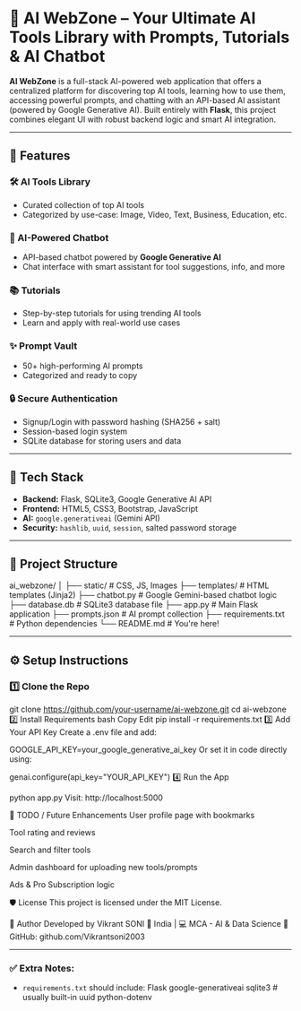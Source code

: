 # 🚀 AI WebZone – Your Ultimate AI Tools Library with Prompts, Tutorials & AI Chatbot

**AI WebZone** is a full-stack AI-powered web application that offers a centralized platform for discovering top AI tools, learning how to use them, accessing powerful prompts, and chatting with an API-based AI assistant (powered by Google Generative AI). Built entirely with **Flask**, this project combines elegant UI with robust backend logic and smart AI integration.

---

## 🧠 Features

### 🛠️ AI Tools Library
- Curated collection of top AI tools
- Categorized by use-case: Image, Video, Text, Business, Education, etc.

### 💬 AI-Powered Chatbot
- API-based chatbot powered by **Google Generative AI**
- Chat interface with smart assistant for tool suggestions, info, and more

### 📚 Tutorials
- Step-by-step tutorials for using trending AI tools
- Learn and apply with real-world use cases

### ✨ Prompt Vault
- 50+ high-performing AI prompts
- Categorized and ready to copy

### 🔒 Secure Authentication
- Signup/Login with password hashing (SHA256 + salt)
- Session-based login system
- SQLite database for storing users and data

---

## 🧰 Tech Stack

- **Backend:** Flask, SQLite3, Google Generative AI API
- **Frontend:** HTML5, CSS3, Bootstrap, JavaScript
- **AI:** `google.generativeai` (Gemini API)
- **Security:** `hashlib`, `uuid`, `session`, salted password storage

---

## 📂 Project Structure

ai_webzone/
│
├── static/ # CSS, JS, Images
├── templates/ # HTML templates (Jinja2)
├── chatbot.py # Google Gemini-based chatbot logic
├── database.db # SQLite3 database file
├── app.py # Main Flask application
├── prompts.json # AI prompt collection
├── requirements.txt # Python dependencies
└── README.md # You're here!

---

## ⚙️ Setup Instructions

### 1️⃣ Clone the Repo


git clone https://github.com/your-username/ai-webzone.git
cd ai-webzone
2️⃣ Install Requirements
bash
Copy
Edit
pip install -r requirements.txt
3️⃣ Add Your API Key
Create a .env file and add:

GOOGLE_API_KEY=your_google_generative_ai_key
Or set it in code directly using:

genai.configure(api_key="YOUR_API_KEY")
4️⃣ Run the App

python app.py
Visit: http://localhost:5000

📌 TODO / Future Enhancements
User profile page with bookmarks

Tool rating and reviews

Search and filter tools

Admin dashboard for uploading new tools/prompts

Ads & Pro Subscription logic

🛡️ License
This project is licensed under the MIT License.

🤝 Author
Developed by Vikrant SONI 
📍 India | 💻 MCA - AI & Data Science
🔗 GitHub: github.com/Vikrantsoni2003

---

### ✅ Extra Notes:

- `requirements.txt` should include:
Flask
google-generativeai
sqlite3 # usually built-in
uuid
python-dotenv
